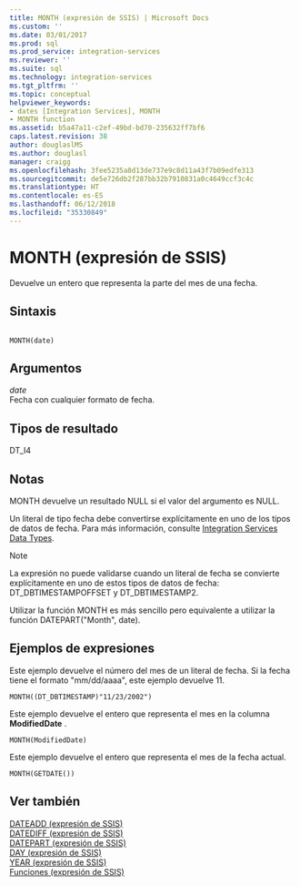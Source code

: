 ```yaml
---
title: MONTH (expresión de SSIS) | Microsoft Docs
ms.custom: ''
ms.date: 03/01/2017
ms.prod: sql
ms.prod_service: integration-services
ms.reviewer: ''
ms.suite: sql
ms.technology: integration-services
ms.tgt_pltfrm: ''
ms.topic: conceptual
helpviewer_keywords:
- dates [Integration Services], MONTH
- MONTH function
ms.assetid: b5a47a11-c2ef-49bd-bd70-235632ff7bf6
caps.latest.revision: 38
author: douglaslMS
ms.author: douglasl
manager: craigg
ms.openlocfilehash: 3fee5235a8d13de737e9c8d11a43f7b09edfe313
ms.sourcegitcommit: de5e726db2f287bb32b7910831a0c4649ccf3c4c
ms.translationtype: HT
ms.contentlocale: es-ES
ms.lasthandoff: 06/12/2018
ms.locfileid: "35330849"
---
```

# <a name="month-ssis-expression"></a>MONTH (expresión de SSIS)
  Devuelve un entero que representa la parte del mes de una fecha.  
  
## <a name="syntax"></a>Sintaxis  
  
```  
  
MONTH(date)  
```  
  
## <a name="arguments"></a>Argumentos  
 *date*  
 Fecha con cualquier formato de fecha.  
  
## <a name="result-types"></a>Tipos de resultado  
 DT_I4  
  
## <a name="remarks"></a>Notas  
 MONTH devuelve un resultado NULL si el valor del argumento es NULL.  
  
 Un literal de tipo fecha debe convertirse explícitamente en uno de los tipos de datos de fecha. Para más información, consulte [Integration Services Data Types](../../integration-services/data-flow/integration-services-data-types.md).  
  
> [!NOTE]  
>  La expresión no puede validarse cuando un literal de fecha se convierte explícitamente en uno de estos tipos de datos de fecha: DT_DBTIMESTAMPOFFSET y DT_DBTIMESTAMP2.  
  
 Utilizar la función MONTH es más sencillo pero equivalente a utilizar la función DATEPART("Month", date).  
  
## <a name="expression-examples"></a>Ejemplos de expresiones  
 Este ejemplo devuelve el número del mes de un literal de fecha. Si la fecha tiene el formato "mm/dd/aaaa", este ejemplo devuelve 11.  
  
```  
MONTH((DT_DBTIMESTAMP)"11/23/2002")  
```  
  
 Este ejemplo devuelve el entero que representa el mes en la columna **ModifiedDate** .  
  
```  
MONTH(ModifiedDate)  
```  
  
 Este ejemplo devuelve el entero que representa el mes de la fecha actual.  
  
```  
MONTH(GETDATE())  
```  
  
## <a name="see-also"></a>Ver también  
 [DATEADD &#40;expresión de SSIS&#41;](../../integration-services/expressions/dateadd-ssis-expression.md)   
 [DATEDIFF &#40;expresión de SSIS&#41;](../../integration-services/expressions/datediff-ssis-expression.md)   
 [DATEPART &#40;expresión de SSIS&#41;](../../integration-services/expressions/datepart-ssis-expression.md)   
 [DAY &#40;expresión de SSIS&#41;](../../integration-services/expressions/day-ssis-expression.md)   
 [YEAR &#40;expresión de SSIS&#41;](../../integration-services/expressions/year-ssis-expression.md)   
 [Funciones &#40;expresión de SSIS&#41;](../../integration-services/expressions/functions-ssis-expression.md)  
  
  
